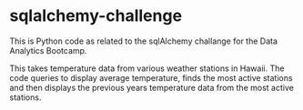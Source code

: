 # sqlalchemy-challenge

This is Python code as related to the sqlAlchemy challange for the Data Analytics Bootcamp.

This takes temperature data from various weather stations in Hawaii. The code queries to display average temperature, finds the most active stations and then displays the previous years temperature data from the most active stations. 